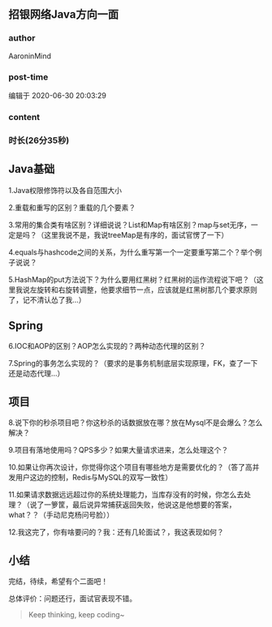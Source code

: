 ## 招银网络Java方向一面
### author 
AaroninMind
### post-time 

编辑于  2020-06-30 20:03:29
### content 
<div class="post-topic-des nc-post-content">
 <h3 id="时长26分35秒">
  时长(26分35秒)
 </h3>
 <h2 id="java基础">
  Java基础
 </h2>
 <p>
  1.Java权限修饰符以及各自范围大小
 </p>
 <p>
  2.重载和重写的区别？重载的几个要素？
 </p>
 <p>
  3.常用的集合类有啥区别？详细说说？List和Map有啥区别？map与set无序，一定是吗？（这里我说不是，我说treeMap是有序的，面试官愣了一下）
 </p>
 <p>
  4.equals与hashcode之间的关系，为什么重写第一个一定要重写第二个？举个例子说说？
 </p>
 <p>
  5.HashMap的put方法说下？为什么要用红黑树？红黑树的运作流程说下吧？（这里我说左旋转和右旋转调整，他要求细节一点，应该就是红黑树那几个要求原则了，记不清认怂了我...）
 </p>
 <h2 id="spring">
  Spring
 </h2>
 <p>
  6.IOC和AOP的区别？AOP怎么实现的？两种动态代理的区别？
 </p>
 <p>
  7.Spring的事务怎么实现的？（要求的是事务机制底层实现原理，FK，查了一下还是动态代理...）
 </p>
 <h2 id="项目">
  项目
 </h2>
 <p>
  8.说下你的秒杀项目吧？你这秒杀的话数据放在哪？放在Mysql不是会爆么？怎么解决？
 </p>
 <p>
  9.项目有落地使用吗？QPS多少？如果大量请求进来，怎么处理这个？
 </p>
 <p>
  10.如果让你再次设计，你觉得你这个项目有哪些地方是需要优化的？（答了高并发用户这边的控制，Redis与MySQL的双写一致性）
 </p>
 <p>
  11.如果请求数据远远超过你的系统处理能力，当库存没有的时候，你怎么去处理？（说了一箩筐，最后说异常捕获返回失败，他说这是他想要的答案，what？？（手动尼克杨问号脸））
 </p>
 <p>
  12.我这完了，你有啥要问的？我：还有几轮面试？，我这表现如何？
 </p>
 <h2 id="小结">
  小结
 </h2>
 <p>
  完结，待续，希望有个二面吧！
 </p>
 <p>
  总体评价：问题还行，面试官表现不错。
 </p>
 <blockquote>
  <p>
   Keep thinking, keep coding~
  </p>
 </blockquote>
</div>
